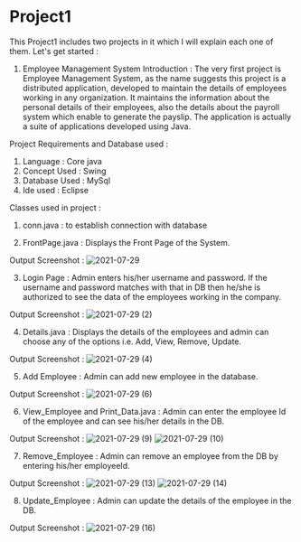 # Project1

This Project1 includes two projects in it which I will explain each one of them. Let's get started :


1. Employee Management System
Introduction : The very first project is Employee Management System, as the name suggests this project  is a distributed application, developed to maintain the details of employees
working in any organization. It maintains the information about the personal details of their employees, also the details about the payroll system which enable to generate
the payslip. The application is actually a suite of applications developed using Java.


Project Requirements and Database used : 
1. Language : Core java
2. Concept Used : Swing
3. Database Used : MySql
4. Ide used : Eclipse


Classes used in project :
1. conn.java : to establish connection with database

2. FrontPage.java : Displays the Front Page of the System.

Output Screenshot :
![2021-07-29](https://user-images.githubusercontent.com/88025451/127470129-0bbc016c-88dd-4169-8c8b-57955f2f38ed.png)


3. Login Page : Admin enters his/her username and password. If the username and password matches with that in DB then he/she is authorized to see the data of the employees working 
in the company.

Output Screenshot :
![2021-07-29 (2)](https://user-images.githubusercontent.com/88025451/127470378-c6f17549-bc03-4bc5-86a1-23c7f9d9a5d7.png)

4. Details.java : Displays the details of the employees and admin can choose any of the options i.e. Add, View, Remove, Update.

Output Screenshot :
![2021-07-29 (4)](https://user-images.githubusercontent.com/88025451/127470558-a6cead89-c31c-4e93-a07e-18a5627033f6.png)

5. Add Employee : Admin can add new employee in the database.

Output Screenshot :
![2021-07-29 (6)](https://user-images.githubusercontent.com/88025451/127470882-ed4482ab-4c97-41ba-84ca-b9c1dbd42d15.png)

6. View_Employee and Print_Data.java : Admin can enter the employee Id of the employee and can see his/her details in the DB.

Output Screenshot :
![2021-07-29 (9)](https://user-images.githubusercontent.com/88025451/127471089-ed6f51aa-48a2-41bc-b7c3-e087f427b0a4.png)
![2021-07-29 (10)](https://user-images.githubusercontent.com/88025451/127471166-622f80a9-d38d-46f9-a78f-eb6be4757678.png)

7. Remove_Employee : Admin can remove an employee from the DB by entering his/her employeeId.

Output Screenshot :
![2021-07-29 (13)](https://user-images.githubusercontent.com/88025451/127471415-348b95c2-45eb-4baf-957b-76d16f8aa458.png)
![2021-07-29 (14)](https://user-images.githubusercontent.com/88025451/127471429-37586ded-c48a-4292-b77e-00654ce03afc.png)

8. Update_Employee : Admin can update the details of the employee in the DB.

Output Screenshot :
![2021-07-29 (16)](https://user-images.githubusercontent.com/88025451/127471581-c8a48641-5110-49f9-8280-2a2fc4e47695.png)

